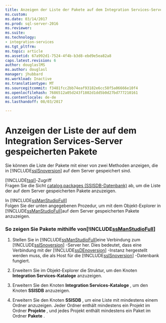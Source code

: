 ```yaml
---
title: Anzeigen der Liste der Pakete auf dem Integration Services-Server | Microsoft Docs
ms.custom: 
ms.date: 03/14/2017
ms.prod: sql-server-2016
ms.reviewer: 
ms.suite: 
ms.technology:
- integration-services
ms.tgt_pltfrm: 
ms.topic: article
ms.assetid: 67a992d1-7524-4f4b-b3d8-ebd9e5ea82a8
caps.latest.revision: 6
author: douglaslMS
ms.author: douglasl
manager: jhubbard
ms.workload: Inactive
ms.translationtype: MT
ms.sourcegitcommit: f3481fcc2bb74eaf93182e6cc58f5a06666e10f4
ms.openlocfilehash: 7686512a05d243f1802d1dd5b0d27bd777210161
ms.contentlocale: de-de
ms.lasthandoff: 08/03/2017

---
```

# <a name="view-the-list-of-packages-on-the-integration-services-server"></a>Anzeigen der Liste der auf dem Integration Services-Server gespeicherten Pakete
  Sie können die Liste der Pakete mit einer von zwei Methoden anzeigen, die in [!INCLUDE[ssISnoversion](../../includes/ssisnoversion-md.md)] auf dem Server gespeichert sind.  
  
 [!INCLUDE[tsql](../../includes/tsql-md.md)]-Zugriff  
 Fragen Sie die Sicht [catalog.packages &#40;SSISDB-Datenbank&#41;](../../integration-services/system-views/catalog-packages-ssisdb-database.md) ab, um die Liste der auf dem Server gespeicherten Pakete anzuzeigen.  
  
 In [!INCLUDE[ssManStudioFull](../../includes/ssmanstudiofull-md.md)]  
 Folgen Sie der unten angegebenen Prozedur, um mit dem Objekt-Explorer in [!INCLUDE[ssManStudioFull](../../includes/ssmanstudiofull-md.md)]auf dem Server gespeicherten Pakete anzuzeigen.  
  
### <a name="to-view-packages-using-includessmanstudiofullincludesssmanstudiofull-mdmd"></a>So zeigen Sie Pakete mithilfe von[!INCLUDE[ssManStudioFull](../../includes/ssmanstudiofull-md.md)]  
  
1.  Stellen Sie in [!INCLUDE[ssManStudioFull](../../includes/ssmanstudiofull-md.md)]eine Verbindung zum [!INCLUDE[ssISnoversion](../../includes/ssisnoversion-md.md)] -Server her. Dies bedeutet, dass eine Verbindung mit der [!INCLUDE[ssDEnoversion](../../includes/ssdenoversion-md.md)] -Instanz hergestellt werden muss, die als Host für die [!INCLUDE[ssISnoversion](../../includes/ssisnoversion-md.md)] -Datenbank fungiert.  
  
2.  Erweitern Sie im Objekt-Explorer die Struktur, um den Knoten **Integration Services-Kataloge** anzuzeigen.  
  
3.  Erweitern Sie den Knoten **Integration Services-Kataloge** , um den Knoten **SSISDB** anzuzeigen.  
  
4.  Erweitern Sie den Knoten **SSISDB** , um eine Liste mit mindestens einem Ordner anzuzeigen. Jeder Ordner enthält mindestens ein Projekt im Ordner **Projekte** , und jedes Projekt enthält mindestens ein Paket im Ordner **Pakete** .  
  
  

